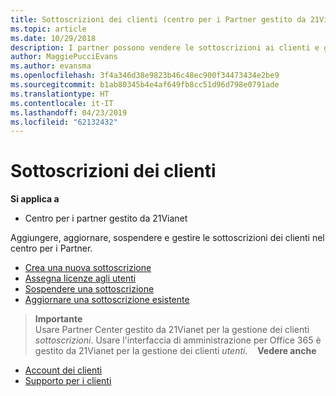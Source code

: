 ```yaml
---
title: Sottoscrizioni dei clienti (centro per i Partner gestito da 21Vianet)
ms.topic: article
ms.date: 10/29/2018
description: I partner possono vendere le sottoscrizioni ai clienti e gestirle tramite il Centro per i partner.
author: MaggiePucciEvans
ms.author: evansma
ms.openlocfilehash: 3f4a346d38e9823b46c48ec900f34473434e2be9
ms.sourcegitcommit: b1ab80345b4e4af649fb8cc51d96d798e0791ade
ms.translationtype: HT
ms.contentlocale: it-IT
ms.lasthandoff: 04/23/2019
ms.locfileid: "62132432"
---
```

# <a name="customer-subscriptions"></a>Sottoscrizioni dei clienti

**Si applica a**

-   Centro per i partner gestito da 21Vianet


Aggiungere, aggiornare, sospendere e gestire le sottoscrizioni dei clienti nel centro per i Partner.

-   [Crea una nuova sottoscrizione](create-a-new-subscription.md)
-   [Assegna licenze agli utenti](assign-licenses-to-users.md)
-   [Sospendere una sottoscrizione](suspend-a-subscription.md)
-   [Aggiornare una sottoscrizione esistente](add-licenses-or-services-to-an-existing-subscription.md)

>**Importante**<br>Usare Partner Center gestito da 21Vianet per la gestione dei clienti *sottoscrizioni*. Usare l'interfaccia di amministrazione per Office 365 è gestito da 21Vianet per la gestione dei clienti *utenti*. 
 
 **Vedere anche**

-   [Account dei clienti](customer-accounts.md)
-   [Supporto per i clienti](customer-support.md)




